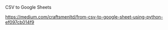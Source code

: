 CSV to Google Sheets

https://medium.com/craftsmenltd/from-csv-to-google-sheet-using-python-ef097cb014f9
